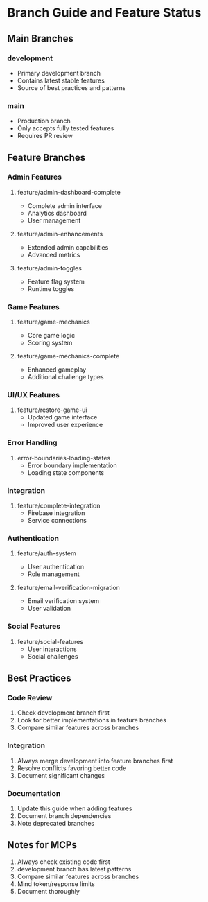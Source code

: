 # Branch Guide and Feature Status

## Main Branches

### development
- Primary development branch
- Contains latest stable features
- Source of best practices and patterns

### main
- Production branch
- Only accepts fully tested features
- Requires PR review

## Feature Branches

### Admin Features
1. feature/admin-dashboard-complete
   - Complete admin interface
   - Analytics dashboard
   - User management

2. feature/admin-enhancements
   - Extended admin capabilities
   - Advanced metrics

3. feature/admin-toggles
   - Feature flag system
   - Runtime toggles

### Game Features
1. feature/game-mechanics
   - Core game logic
   - Scoring system

2. feature/game-mechanics-complete
   - Enhanced gameplay
   - Additional challenge types

### UI/UX Features
1. feature/restore-game-ui
   - Updated game interface
   - Improved user experience

### Error Handling
1. error-boundaries-loading-states
   - Error boundary implementation
   - Loading state components

### Integration
1. feature/complete-integration
   - Firebase integration
   - Service connections

### Authentication
1. feature/auth-system
   - User authentication
   - Role management

2. feature/email-verification-migration
   - Email verification system
   - User validation

### Social Features
1. feature/social-features
   - User interactions
   - Social challenges

## Best Practices

### Code Review
1. Check development branch first
2. Look for better implementations in feature branches
3. Compare similar features across branches

### Integration
1. Always merge development into feature branches first
2. Resolve conflicts favoring better code
3. Document significant changes

### Documentation
1. Update this guide when adding features
2. Document branch dependencies
3. Note deprecated branches

## Notes for MCPs
1. Always check existing code first
2. development branch has latest patterns
3. Compare similar features across branches
4. Mind token/response limits
5. Document thoroughly